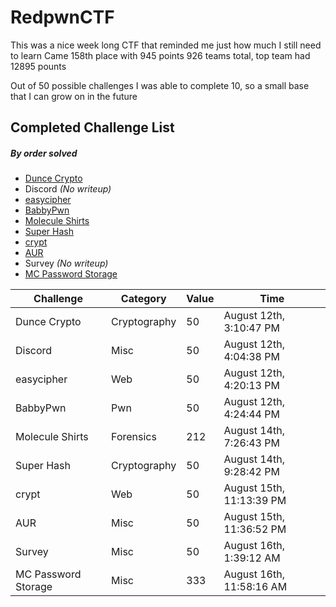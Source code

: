 # RedpwnCTF
This was a nice week long CTF that reminded me just how much I still need to learn
Came 158th place with 945 points
926 teams total, top team had 12895 pounts

Out of 50 possible challenges I was able to complete 10, so a small base that I can grow on in the future

## Completed Challenge List
##### _By order solved_
* [Dunce Crypto](DunceCrypto)
* Discord _(No writeup)_
* [easycipher](easycipher)
* [BabbyPwn](BabbyPwn)
* [Molecule Shirts](MoleculeShirts)
* [Super Hash](SuperHash)
* [crypt](crypt)
* [AUR](AUR)
* Survey _(No writeup)_
* [MC Password Storage](MCPasswordStorage)




|Challenge|Category|Value|Time|
|---|---|---|---|
|Dunce Crypto|Cryptography|50|August 12th, 3:10:47 PM|
|Discord|Misc|50|August 12th, 4:04:38 PM|
|easycipher|Web|50|August 12th, 4:20:13 PM|
|BabbyPwn|Pwn|50|August 12th, 4:24:44 PM|
|Molecule Shirts|Forensics|212|August 14th, 7:26:43 PM|
|Super Hash|Cryptography|50|August 14th, 9:28:42 PM|
|crypt|Web|50|August 15th, 11:13:39 PM|
|AUR|Misc|50|August 15th, 11:36:52 PM|
|Survey|Misc|50|August 16th, 1:39:12 AM|
|MC Password Storage|Misc|333|August 16th, 11:58:16 AM|
